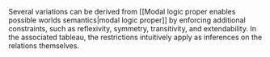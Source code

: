 ---
---

Several variations can be derived from [[Modal logic proper enables possible worlds semantics|modal logic proper]] by enforcing additional constraints, such as reflexivity, symmetry, transitivity, and extendability. In the associated tableau, the restrictions intuitively apply as inferences on the relations themselves.